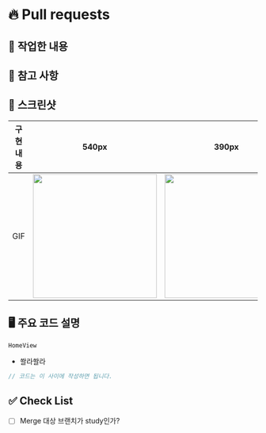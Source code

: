 # 🔥 Pull requests

## 👷 작업한 내용

<!-- 작업한 내용을 적어주세요. -->

## 🚨 참고 사항

<!-- 참고할 사항이 있다면 적어주세요. -->

## 📸 스크린샷

| 구현 내용 |            540px            |            390px            |            320px            |
| :-------: | :-------------------------: | :-------------------------: | :-------------------------: |
|    GIF    | <img src = "" width ="250"> | <img src = "" width ="250"> | <img src = "" width ="250"> |

## 🖥️ 주요 코드 설명

<!-- 주요 코드에 대한 설명을 작성해주세요. -->

`HomeView`

- 쏼라쏼라

```typescript
// 코드는 이 사이에 작성하면 됩니다.
```

## ✅ Check List

- [ ] Merge 대상 브랜치가 study인가?
